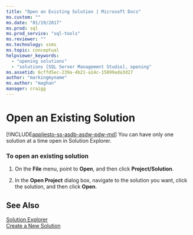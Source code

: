 ```yaml
---
title: "Open an Existing Solution | Microsoft Docs"
ms.custom: ""
ms.date: "01/19/2017"
ms.prod: sql
ms.prod_service: "sql-tools"
ms.reviewer: ""
ms.technology: ssms
ms.topic: conceptual
helpviewer_keywords: 
  - "opening solutions"
  - "solutions [SQL Server Management Studio], opening"
ms.assetid: 6cffd5ec-239a-4b21-a14c-15899ada3d27
author: "markingmyname"
ms.author: "maghan"
manager: craigg
---
```

# Open an Existing Solution
[!INCLUDE[appliesto-ss-asdb-asdw-pdw-md](../../includes/appliesto-ss-asdb-asdw-pdw-md.md)]
You can have only one solution at a time open in Solution Explorer.  
  
### To open an existing solution  
  
1.  On the **File** menu, point to **Open**, and then click **Project/Solution**.  
  
2.  In the **Open Project** dialog box, navigate to the solution you want, click the solution, and then click **Open**.  
  
## See Also  
[Solution Explorer](../../ssms/solution/solution-explorer.md)  
[Create a New Solution](../../ssms/solution/create-a-new-solution.md)  
  
